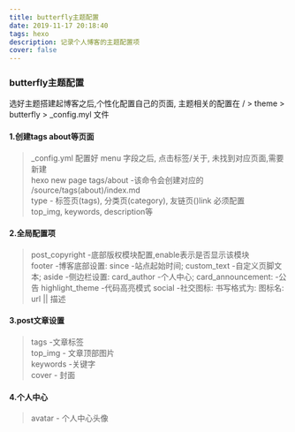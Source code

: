 ```yaml
---
title: butterfly主题配置
date: 2019-11-17 20:18:40
tags: hexo
description: 记录个人博客的主题配置项
cover: false
---
```

### butterfly主题配置
选好主题搭建起博客之后,个性化配置自己的页面, 主题相关的配置在 / > theme > butterfly > _config.myl 文件
#### 1.创建tags about等页面
>_config.yml 配置好 menu 字段之后, 点击标签/关于, 未找到对应页面,需要新建    
>hexo new page tags/about -该命令会创建对应的 /source/tags(about)/index.md   
>type - 标签页(tags), 分类页(category), 友链页()link 必须配置   
>top_img, keywords, description等
#### 2.全局配置项   
>post_copyright -底部版权模块配置,enable表示是否显示该模块   
>footer -博客底部设置: since -站点起始时间; custom_text -自定义页脚文本; 
>aside -侧边栏设置: card_author -个人中心; card_announcement: -公告
>highlight_theme -代码高亮模式
>social -社交图标: 书写格式为: 图标名: url || 描述
#### 3.post文章设置
>tags -文章标签   
>top_img - 文章顶部图片   
>keywords -关键字   
>cover - 封面

#### 4.个人中心
>avatar - 个人中心头像
